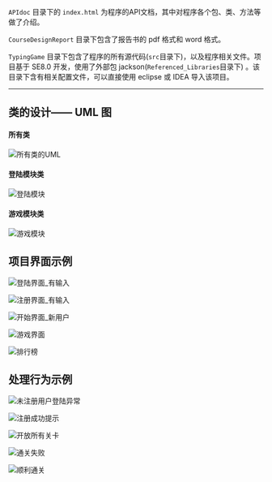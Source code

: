 `APIdoc` 目录下的 `index.html` 为程序的API文档，其中对程序各个包、类、方法等做了介绍。

`CourseDesignReport` 目录下包含了报告书的 pdf 格式和 word 格式。

`TypingGame` 目录下包含了程序的所有源代码(`src`目录下)，以及程序相关文件。项目基于 SE8.0 开发，使用了外部包 jackson(`Referenced_Libraries`目录下) 。该目录下含有相关配置文件，可以直接使用 eclipse 或 IDEA 导入该项目。



------

## 类的设计—— UML 图

#### 所有类

![所有类的UML](https://i.loli.net/2021/01/07/iIU4FGKvrp3HLR9.png)

#### 登陆模块类

![登陆模块](https://i.loli.net/2021/01/07/SEFVdmfhecURBM3.png)

#### 游戏模块类

![游戏模块](https://gitee.com/PDP11/img/raw/master/20210107201014.png)

## 项目界面示例

![登陆界面_有输入](https://gitee.com/PDP11/img/raw/master/登陆界面_有输入.png)

![注册界面_有输入](https://gitee.com/PDP11/img/raw/master/注册界面_有输入.png)

![开始界面_新用户](https://gitee.com/PDP11/img/raw/master/开始界面_新用户.png)

![游戏界面](https://gitee.com/PDP11/img/raw/master/游戏界面.png)

![排行榜](https://gitee.com/PDP11/img/raw/master/排行榜.png)

## 处理行为示例

![未注册用户登陆异常](https://gitee.com/PDP11/img/raw/master/未注册用户登陆异常.png)

![注册成功提示](https://gitee.com/PDP11/img/raw/master/注册成功提示.png)

![开放所有关卡](https://gitee.com/PDP11/img/raw/master/开放所有关卡.png)

![通关失败](https://gitee.com/PDP11/img/raw/master/通关失败.png)

![顺利通关](https://gitee.com/PDP11/img/raw/master/顺利通关.png)